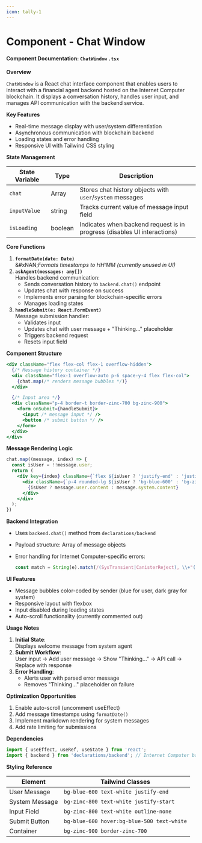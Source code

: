 ```yaml
---
icon: tally-1
---
```


# Component - Chat Window

#### Component Documentation: `ChatWindow` `.tsx`

**Overview**

`ChatWindow` is a React chat interface component that enables users to interact with a financial agent backend hosted on the Internet Computer blockchain. It displays a conversation history, handles user input, and manages API communication with the backend service.

**Key Features**

* Real-time message display with user/system differentiation
* Asynchronous communication with blockchain backend
* Loading states and error handling
* Responsive UI with Tailwind CSS styling

**State Management**

| State Variable | Type    | Description                                                              |
| -------------- | ------- | ------------------------------------------------------------------------ |
| `chat`         | Array   | Stores chat history objects with `user`/`system` messages                |
| `inputValue`   | string  | Tracks current value of message input field                              |
| `isLoading`    | boolean | Indicates when backend request is in progress (disables UI interactions) |

**Core Functions**

1. **`formatDate(date: Date)`**\
   &#xNAN;_&#x46;ormats timestamps to HH:MM (currently unused in UI)_
2. **`askAgent(messages: any[])`**\
   Handles backend communication:
   * Sends conversation history to `backend.chat()` endpoint
   * Updates chat with response on success
   * Implements error parsing for blockchain-specific errors
   * Manages loading states
3. **`handleSubmit(e: React.FormEvent)`**\
   Message submission handler:
   * Validates input
   * Updates chat with user message + "Thinking..." placeholder
   * Triggers backend request
   * Resets input field

**Component Structure**

```jsx
<div className="flex flex-col flex-1 overflow-hidden">
  {/* Message history container */}
  <div className="flex-1 overflow-auto p-6 space-y-4 flex flex-col">
    {chat.map(/* renders message bubbles */)}
  </div>

  {/* Input area */}
  <div className="p-4 border-t border-zinc-700 bg-zinc-900">
    <form onSubmit={handleSubmit}>
      <input /* message input */ />
      <button /* submit button */ />
    </form>
  </div>
</div>
```

**Message Rendering Logic**

```jsx
chat.map((message, index) => {
  const isUser = !!message.user;
  return (
    <div key={index} className={`flex ${isUser ? 'justify-end' : 'justify-start'}`}>
      <div className={`p-4 rounded-lg ${isUser ? 'bg-blue-600' : 'bg-zinc-800'}`}>
        {isUser ? message.user.content : message.system.content}
      </div>
    </div>
  );
})
```

**Backend Integration**

* Uses `backend.chat()` method from `declarations/backend`
* Payload structure: Array of message objects
*   Error handling for Internet Computer-specific errors:

    ```ts
    const match = String(e).match(/(SysTransient|CanisterReject), \\+"([^\\"]+)/);
    ```

**UI Features**

* Message bubbles color-coded by sender (blue for user, dark gray for system)
* Responsive layout with flexbox
* Input disabled during loading states
* Auto-scroll functionality (currently commented out)

**Usage Notes**

1. **Initial State**:\
   Displays welcome message from system agent
2. **Submit Workflow**:\
   User input → Add user message → Show "Thinking..." → API call → Replace with response
3. **Error Handling**:
   * Alerts user with parsed error message
   * Removes "Thinking..." placeholder on failure

**Optimization Opportunities**

1. Enable auto-scroll (uncomment useEffect)
2. Add message timestamps using `formatDate()`
3. Implement markdown rendering for system messages
4. Add rate limiting for submissions

**Dependencies**

```ts
import { useEffect, useRef, useState } from 'react';
import { backend } from 'declarations/backend'; // Internet Computer backend interface
```

**Styling Reference**

| Element        | Tailwind Classes                           |
| -------------- | ------------------------------------------ |
| User Message   | `bg-blue-600 text-white justify-end`       |
| System Message | `bg-zinc-800 text-white justify-start`     |
| Input Field    | `bg-zinc-800 text-white outline-none`      |
| Submit Button  | `bg-blue-600 hover:bg-blue-500 text-white` |
| Container      | `bg-zinc-900 border-zinc-700`              |

